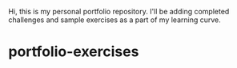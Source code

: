 Hi, this is my personal portfolio repository.
I'll be adding completed challenges and sample exercises as a part of my learning curve.

# portfolio-exercises
